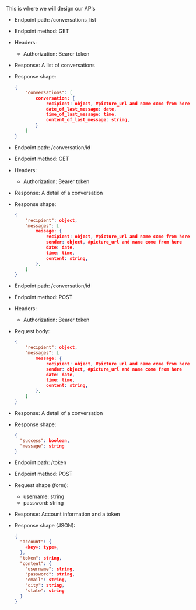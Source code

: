 This is where we will design our APIs

<!-- Conversations -->

<!-- Get a list of conversations -->
* Endpoint path: /conversations_list
* Endpoint method: GET

* Headers:
    * Authorization: Bearer token

* Response: A list of conversations
* Response shape:
    ```json
    {
        "conversations": [
            conversation: { 
                recipient: object, #picture_url and name come from here
                date_of_last_message: date,
                time_of_last_message: time,
                content_of_last_message: string,
            }
        ]
    }

<!-- Get a conversation detail -->
* Endpoint path: /conversation/id
* Endpoint method: GET

* Headers:
    * Authorization: Bearer token

* Response: A detail of a conversation
* Response shape:
    ```json
    {
        "recipient": object,
        "messages": [
            message: { 
                recipient: object, #picture_url and name come from here
                sender: object, #picture_url and name come from here
                date: date,
                time: time,
                content: string,
            },
        ]
    }
    ```

<!-- Post message to a conversation -->
* Endpoint path: /conversation/id
* Endpoint method: POST

* Headers:
    * Authorization: Bearer token

* Request body:
    ```json
    {
        "recipient": object,
        "messages": [
            message: { 
                recipient: object, #picture_url and name come from here
                sender: object, #picture_url and name come from here
                date: date,
                time: time,
                content: string,
            },
        ]
    }
    ```

* Response: A detail of a conversation
* Response shape:
    ```json
    {
      "success": boolean,
      "message": string
    }
    ```


<!-- Sign Up Endpoint -->
* Endpoint path: /token
* Endpoint method: POST

* Request shape (form):
  * username: string
  * password: string

* Response: Account information and a token
* Response shape (JSON):
    ```json
    {
      "account": {
        «key»: type»,
      },
      "token": string,
      "content": {
        "username": string,
        "password": string,
        "email": string,
        "city": string,
        "state": string
      }
    }
    ```